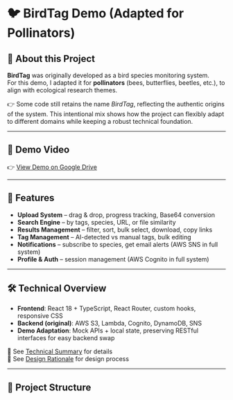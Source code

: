 # 🐦 BirdTag Demo (Adapted for Pollinators)

## 📌 About this Project
**BirdTag** was originally developed as a bird species monitoring system.  
For this demo, I adapted it for **pollinators** (bees, butterflies, beetles, etc.), to align with ecological research themes.

👉 Some code still retains the name *BirdTag*, reflecting the authentic origins of the system. This intentional mix shows how the project can flexibly adapt to different domains while keeping a robust technical foundation.

---

## 🎥 Demo Video
👉 [View Demo on Google Drive](https://drive.google.com/file/d/1UawWmEFmgT_LsmSkYWTTGzmihtUVSd9a/view?usp=sharing)

---

## 🚀 Features
- **Upload System** – drag & drop, progress tracking, Base64 conversion
- **Search Engine** – by tags, species, URL, or file similarity
- **Results Management** – filter, sort, bulk select, download, copy links
- **Tag Management** – AI-detected vs manual tags, bulk editing
- **Notifications** – subscribe to species, get email alerts (AWS SNS in full system)
- **Profile & Auth** – session management (AWS Cognito in full system)

---

## 🛠 Technical Overview
- **Frontend**: React 18 + TypeScript, React Router, custom hooks, responsive CSS
- **Backend (original)**: AWS S3, Lambda, Cognito, DynamoDB, SNS  
- **Demo Adaptation**: Mock APIs + local state, preserving RESTful interfaces for easy backend swap

📄 See [Technical Summary](./TECHNICAL_SUMMARY.md) for details  
📄 See [Design Rationale](./DESIGN_RATIONALE.md) for design process

---

## 📂 Project Structure
